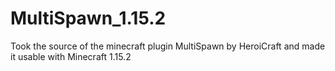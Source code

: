 # MultiSpawn_1.15.2
Took the source of the minecraft plugin MultiSpawn by HeroiCraft and made it usable with Minecraft 1.15.2
